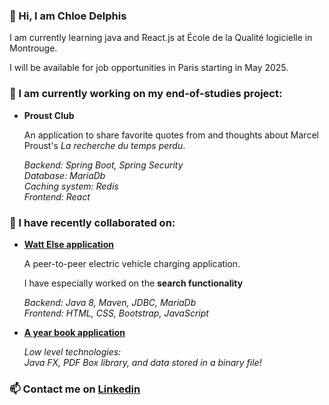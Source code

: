 ### 👋 Hi, I am Chloe Delphis

I am currently learning java and React.js at École de la Qualité logicielle in Montrouge.

I will be available for job opportunities in Paris starting in May 2025.

### 🔨 I am currently working on my end-of-studies project:

- **Proust Club**

  An application to share favorite quotes from and thoughts about Marcel Proust's _La recherche du temps perdu_.

  _Backend: Spring Boot, Spring Security_  
   _Database: MariaDb_  
   _Caching system: Redis_  
   _Frontend: React_

### 👾 I have recently collaborated on:

- **[Watt Else application](https://github.com/ChloeDelphis/Watt_Else_Linus)**

  A peer-to-peer electric vehicle charging application.

  I have especially worked on the **search functionality**

  _Backend: Java 8, Maven, JDBC, MariaDb  
   Frontend: HTML, CSS, Bootstrap, JavaScript_

- **[A year book application](https://github.com/ChloeDelphis/year-book_low-level_java)**

  _Low level technologies:_  
  _Java FX, PDF Box library, and data stored in a binary file!_

### 📫 Contact me on [Linkedin](https://www.linkedin.com/in/chloedelphis/)

<!---
ChloeDelphis/ChloeDelphis is a ✨ special ✨ repository because its `README.md` (this file) appears on your GitHub profile.
You can click the Preview link to take a look at your changes.
--->
